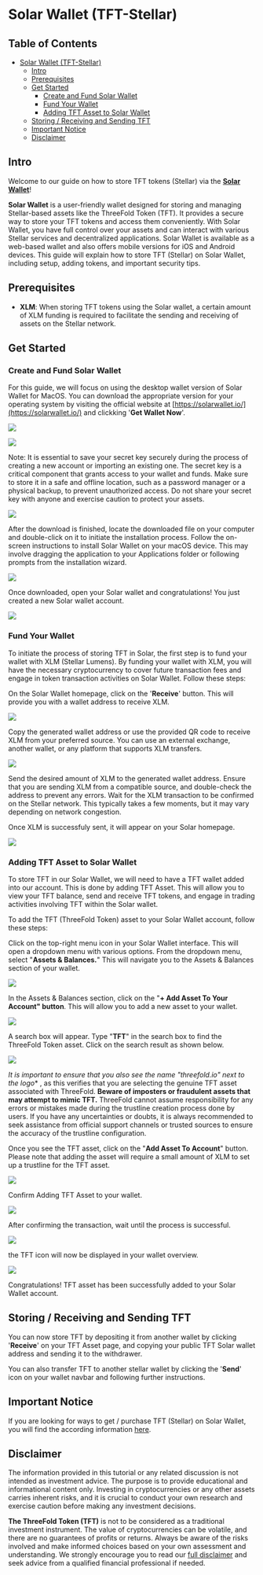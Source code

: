 # Solar Wallet (TFT-Stellar)

<h2>Table of Contents</h2>

- [Solar Wallet (TFT-Stellar)](#solar-wallet-tft-stellar)
  - [Intro](#intro)
  - [Prerequisites](#prerequisites)
  - [Get Started](#get-started)
    - [Create and Fund Solar Wallet](#create-and-fund-solar-wallet)
    - [Fund Your Wallet](#fund-your-wallet)
    - [Adding TFT Asset to Solar Wallet](#adding-tft-asset-to-solar-wallet)
  - [Storing / Receiving and Sending TFT](#storing--receiving-and-sending-tft)
  - [Important Notice](#important-notice)
  - [Disclaimer](#disclaimer)

## Intro

Welcome to our guide on how to store TFT tokens (Stellar) via the [**Solar Wallet**](https://solarwallet.io/)!

**Solar Wallet** is a user-friendly wallet designed for storing and managing Stellar-based assets like the ThreeFold Token (TFT). It provides a secure way to store your TFT tokens and access them conveniently. With Solar Wallet, you have full control over your assets and can interact with various Stellar services and decentralized applications.  Solar Wallet is available as a web-based wallet and also offers mobile versions for iOS and Android devices. This guide will explain how to store TFT (Stellar) on Solar Wallet, including setup, adding tokens, and important security tips.

## Prerequisites

- **XLM**: When storing TFT tokens using the Solar wallet, a certain amount of XLM funding is required to facilitate the sending and receiving of assets on the Stellar network.

## Get Started

### Create and Fund Solar Wallet

For this guide, we will focus on using the desktop wallet version of Solar Wallet for MacOS. You can download the appropriate version for your operating system by visiting the official website at [https://solarwallet.io/](https://solarwallet.io/) and clickking '**Get Wallet Now**'.

![](img/solar_home.png)

![](img/solar_desktop.jpeg)

Note: It is essential to save your secret key securely during the process of creating a new account or importing an existing one. The secret key is a critical component that grants access to your wallet and funds. Make sure to store it in a safe and offline location, such as a password manager or a physical backup, to prevent unauthorized access. Do not share your secret key with anyone and exercise caution to protect your assets.

![](img/solar_secret.jpeg)

After the download is finished, locate the downloaded file on your computer and double-click on it to initiate the installation process. Follow the on-screen instructions to install Solar Wallet on your macOS device. This may involve dragging the application to your Applications folder or following prompts from the installation wizard.

![](img/solar_install.png)

Once downloaded, open your Solar wallet and congratulations! You just created a new Solar wallet account.

![](img/solar_home.jpeg)

### Fund Your Wallet

To initiate the process of storing TFT in Solar, the first step is to fund your wallet with XLM (Stellar Lumens). By funding your wallet with XLM, you will have the necessary cryptocurrency to cover future transaction fees and engage in token transaction activities on Solar Wallet. Follow these steps:

On the Solar Wallet homepage, click on the '**Receive**' button. This will provide you with a wallet address to receive XLM.

![](img/solar_receive.jpeg)

Copy the generated wallet address or use the provided QR code to receive XLM from your preferred source. You can use an external exchange, another wallet, or any platform that supports XLM transfers.

![](img/solar_copy.jpeg)

Send the desired amount of XLM to the generated wallet address. Ensure that you are sending XLM from a compatible source, and double-check the address to prevent any errors. Wait for the XLM transaction to be confirmed on the Stellar network. This typically takes a few moments, but it may vary depending on network congestion.

Once XLM is successfuly sent, it will appear on your Solar homepage.

![](img/solar_xlm.jpeg)

### Adding TFT Asset to Solar Wallet

To store TFT in our Solar Wallet, we will need to have a TFT wallet added into our account. This is done by  adding TFT Asset. This will allow you to view your TFT balance, send and receive TFT tokens, and engage in trading activities involving TFT within the Solar wallet.

To add the TFT (ThreeFold Token) asset to your Solar Wallet account, follow these steps:

Click on the top-right menu icon in your Solar Wallet interface. This will open a dropdown menu with various options. From the dropdown menu, select "**Assets & Balances.**" This will navigate you to the Assets & Balances section of your wallet.

![](img/solar_asset.png)

In the Assets & Balances section, click on the "**+ Add Asset To Your Account" button**. This will allow you to add a new asset to your wallet.

![](img/solar_account.png)

A search box will appear. Type "**TFT**" in the search box to find the ThreeFold Token asset. Click on the search result as shown below. 

![](img/solar_search.png)

*It is important to ensure that you also see the name "threefold.io" next to the logo** , as this verifies that you are selecting the genuine TFT asset associated with ThreeFold. **Beware of imposters or fraudulent assets that may attempt to mimic TFT.** ThreeFold cannot assume responsibility for any errors or mistakes made during the trustline creation process done by users. If you have any uncertainties or doubts, it is always recommended to seek assistance from official support channels or trusted sources to ensure the accuracy of the trustline configuration.

Once you see the TFT asset, click on the "**Add Asset To Account**" button. Please note that adding the asset will require a small amount of XLM to set up a trustline for the TFT asset.

![](img/solar_tftinfo.png)

Confirm Adding TFT Asset to your wallet.

![](img/solar_confirm.png)

After confirming the transaction, wait until the process is successful. 

![](img/solar_success.png)

the TFT icon will now be displayed in your wallet overview. 

![](img/solar_tft.png)

Congratulations! TFT asset has been successfully added to your Solar Wallet account.

## Storing / Receiving and Sending TFT

You can now store TFT by depositing it from another wallet by clicking '**Receive**' on your TFT Asset page, and copying your public TFT Solar wallet address and sending it to the withdrawer.

You can also transfer TFT to another stellar wallet by clicking the '**Send**' icon on your wallet navbar and following further instructions.

## Important Notice

If you are looking for ways to get / purchase TFT (Stellar) on Solar Wallet, you will find the according information [here](../buytft/solar_buy.md).

## Disclaimer

The information provided in this tutorial or any related discussion is not intended as investment advice. The purpose is to provide educational and informational content only. Investing in cryptocurrencies or any other assets carries inherent risks, and it is crucial to conduct your own research and exercise caution before making any investment decisions. 

**The ThreeFold Token (TFT)** is not to be considered as a traditional investment instrument. The value of cryptocurrencies can be volatile, and there are no guarantees of profits or returns. Always be aware of the risks involved and make informed choices based on your own assessment and understanding. We strongly encourage you to read our [full disclaimer](https://library.threefold.me/info/legal/#/legal__disclaimer) and seek advice from a qualified financial professional if needed.